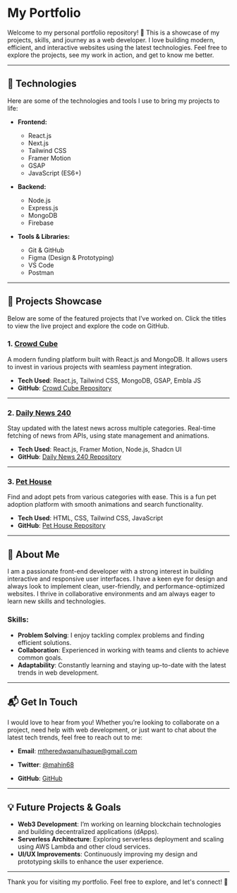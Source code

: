 # **My Portfolio**

Welcome to my personal portfolio repository! 👋 This is a showcase of my projects, skills, and journey as a web developer. I love building modern, efficient, and interactive websites using the latest technologies. Feel free to explore the projects, see my work in action, and get to know me better.

---

## 🚀 **Technologies**

Here are some of the technologies and tools I use to bring my projects to life:

- **Frontend:**
  - React.js
  - Next.js
  - Tailwind CSS
  - Framer Motion
  - GSAP
  - JavaScript (ES6+)

- **Backend:**
  - Node.js
  - Express.js
  - MongoDB
  - Firebase

- **Tools & Libraries:**
  - Git & GitHub
  - Figma (Design & Prototyping)
  - VS Code
  - Postman

---

## 🔧 **Projects Showcase**

Below are some of the featured projects that I’ve worked on. Click the titles to view the live project and explore the code on GitHub.

### 1. **[Crowd Cube](https://assginment-10-6b155.web.app)**
A modern funding platform built with React.js and MongoDB. It allows users to invest in various projects with seamless payment integration.

- **Tech Used**: React.js, Tailwind CSS, MongoDB, GSAP, Embla JS
- **GitHub**: [Crowd Cube Repository](https://github.com/Mthe001/Crowd-Cube)

---

### 2. **[Daily News 240](https://news240-5b532.web.app)**
Stay updated with the latest news across multiple categories. Real-time fetching of news from APIs, using state management and animations.

- **Tech Used**: React.js, Framer Motion, Node.js, Shadcn UI
- **GitHub**: [Daily News 240 Repository](https://github.com/Mthe001/Daily-News)

---

### 3. **[Pet House](https://quiet-hotteok-29aa49.netlify.app)**
Find and adopt pets from various categories with ease. This is a fun pet adoption platform with smooth animations and search functionality.

- **Tech Used**: HTML, CSS, Tailwind CSS, JavaScript
- **GitHub**: [Pet House Repository](https://github.com/Mthe001/Peddy-Pet-Adaption-Platform)

---


## 💼 **About Me**

I am a passionate front-end developer with a strong interest in building interactive and responsive user interfaces. I have a keen eye for design and always look to implement clean, user-friendly, and performance-optimized websites. I thrive in collaborative environments and am always eager to learn new skills and technologies.

### Skills:

- **Problem Solving**: I enjoy tackling complex problems and finding efficient solutions.
- **Collaboration**: Experienced in working with teams and clients to achieve common goals.
- **Adaptability**: Constantly learning and staying up-to-date with the latest trends in web development.

---

## 📬 **Get In Touch**

I would love to hear from you! Whether you’re looking to collaborate on a project, need help with web development, or just want to chat about the latest tech trends, feel free to reach out to me:

- **Email**: [mtheredwqanulhaque@gmail.com](mailto:mtheredwanulhaque@gmail.com)

- **Twitter**: [@mahin68](https://x.com/redwan_mahin68)
- **GitHub**: [GitHub](https://github.com/Mthe001)

---

## 💡 **Future Projects & Goals**

- **Web3 Development**: I’m working on learning blockchain technologies and building decentralized applications (dApps).
- **Serverless Architecture**: Exploring serverless deployment and scaling using AWS Lambda and other cloud services.
- **UI/UX Improvements**: Continuously improving my design and prototyping skills to enhance the user experience.

---


Thank you for visiting my portfolio. Feel free to explore, and let's connect! 🚀
